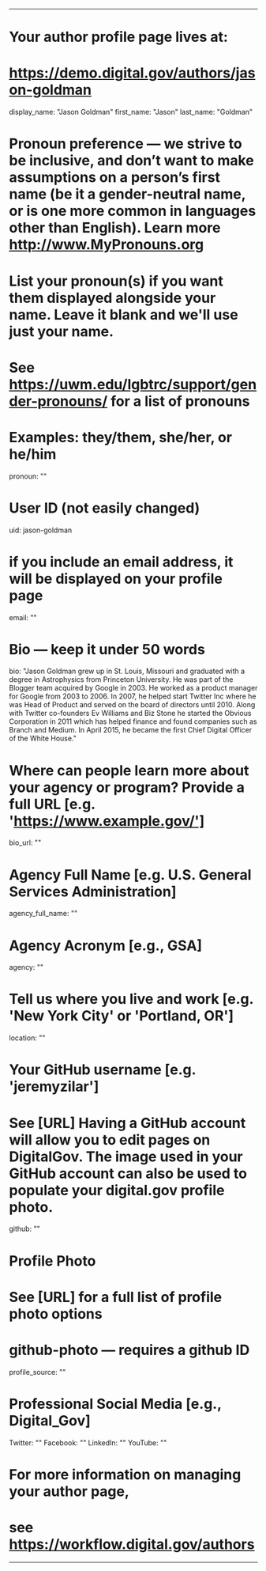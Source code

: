 
---

# Your author profile page lives at:
# https://demo.digital.gov/authors/jason-goldman

display_name: "Jason Goldman"
first_name: "Jason"
last_name: "Goldman"

# Pronoun preference — we strive to be inclusive, and don’t want to make assumptions on a person’s first name (be it a gender-neutral name, or is one more common in languages other than English). Learn more http://www.MyPronouns.org
# List your pronoun(s) if you want them displayed alongside your name. Leave it blank and we'll use just your name.
# See https://uwm.edu/lgbtrc/support/gender-pronouns/ for a list of pronouns
# Examples: they/them, she/her, or he/him
pronoun: ""

# User ID (not easily changed)
uid: jason-goldman

# if you include an email address, it will be displayed on your profile page
email: ""

# Bio — keep it under 50 words
bio: "Jason Goldman grew up in St. Louis, Missouri and graduated with a degree in Astrophysics from Princeton University. He was part of the Blogger team acquired by Google in 2003. He worked as a product manager for Google from 2003 to 2006. In 2007, he helped start Twitter Inc where he was Head of Product and served on the board of directors until 2010. Along with Twitter co-founders Ev Williams and Biz Stone he started the Obvious Corporation in 2011 which has helped finance and found companies such as Branch and Medium. In April 2015, he became the first Chief Digital Officer of the White House."

# Where can people learn more about your agency or program? Provide a full URL [e.g. 'https://www.example.gov/']
bio_url: ""

# Agency Full Name [e.g. U.S. General Services Administration]
agency_full_name: ""

# Agency Acronym [e.g., GSA]
agency: ""

# Tell us where you live and work [e.g. 'New York City' or 'Portland, OR']
location: ""

# Your GitHub username [e.g. 'jeremyzilar']
# See [URL] Having a GitHub account will allow you to edit pages on DigitalGov. The image used in your GitHub account can also be used to populate your digital.gov profile photo.
github: ""

# Profile Photo
# See [URL] for a full list of profile photo options
# github-photo — requires a github ID
profile_source: ""

# Professional Social Media [e.g., Digital_Gov]
Twitter: ""
Facebook: ""
LinkedIn: ""
YouTube: ""

# For more information on managing your author page,
# see https://workflow.digital.gov/authors

---
